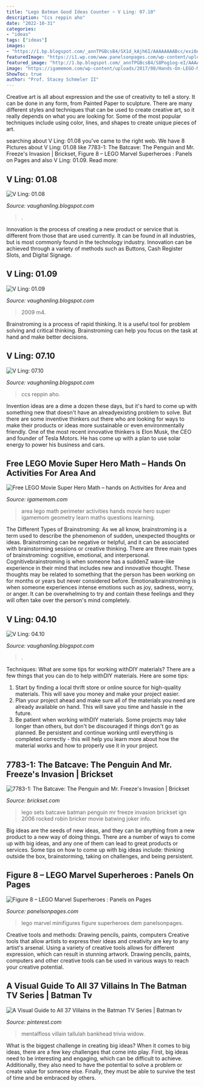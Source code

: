```yaml
---
title: "Lego Batman Good Ideas Counter ~ V Ling: 07.10"
description: "Ccs reppin aho"
date: "2022-10-31"
categories:
- "ideas"
tags: ["ideas"]
images:
- "https://1.bp.blogspot.com/_annTPGBcsB4/SX1d_kAjh6I/AAAAAAAABcc/exi0ARh5MzM/s400/M4-10.jpg"
featuredImage: "https://i1.wp.com/www.panelsonpages.com/wp-content/uploads/2014/02/Lego-Marvel-Minifigures.jpg"
featured_image: "http://1.bp.blogspot.com/_annTPGBcsB4/S8Pog1og-eI/AAAAAAAADUA/98YPnIBBC8Y/s400/2913201999_5a60d6ebdb_o.jpg"
image: "https://igamemom.com/wp-content/uploads/2017/08/Hands-On-LEGO-Movie-Super-Hero-Geometry-Math-Kids-learn-Area-Perimeter-480x891.jpg"
ShowToc: true
author: "Prof. Stacey Schmeler II"
---
```



Creative art is all about expression and the use of creativity to tell a story. It can be done in any form, from Painted Paper to sculpture. There are many different styles and techniques that can be used to create creative art, so it really depends on what you are looking for. Some of the most popular techniques include using color, lines, and shapes to create unique pieces of art.

	

		
searching about V Ling: 01.08 you've came to the right web. We have 8 Pictures about V Ling: 01.08 like 7783-1: The Batcave: The Penguin and Mr. Freeze&#039;s Invasion | Brickset, Figure 8 – LEGO Marvel Superheroes : Panels on Pages and also V Ling: 01.09. Read more:
		
    
## V Ling: 01.08

<img loading=lazy src="https://3.bp.blogspot.com/_annTPGBcsB4/R5ni417YJ2I/AAAAAAAAANg/WhoRarkmBbY/s320/S6300142.JPG" onerror="this.onerror=null;this.src='https://tse2.mm.bing.net/th?id=OIP.SUCTJBbNXJANZ27DgvgnlQHaFj&amp;pid=15.1';" alt="V Ling: 01.08">

_Source: vaughanling.blogspot.com_

>. 

	

Innovation is the process of creating a new product or service that is different from those that are used currently. It can be found in all industries, but is most commonly found in the technology industry. Innovation can be achieved through a variety of methods such as Buttons, Cash Register Slots, and Digital Signage.

    
## V Ling: 01.09

<img loading=lazy src="https://1.bp.blogspot.com/_annTPGBcsB4/SX1d_kAjh6I/AAAAAAAABcc/exi0ARh5MzM/s400/M4-10.jpg" onerror="this.onerror=null;this.src='https://tse2.mm.bing.net/th?id=OIP.ap5oD12yn01aM564SwFAsQHaEy&amp;pid=15.1';" alt="V Ling: 01.09">

_Source: vaughanling.blogspot.com_

>2009 m4. 

	

Brainstroming is a process of rapid thinking. It is a useful tool for problem solving and critical thinking. Brainstroming can help you focus on the task at hand and make better decisions.

    
## V Ling: 07.10

<img loading=lazy src="https://4.bp.blogspot.com/_annTPGBcsB4/TDvwuoOc3oI/AAAAAAAADyQ/zeWzKmlkp10/s400/IMGP3918.JPG" onerror="this.onerror=null;this.src='https://tse3.mm.bing.net/th?id=OIP.u___9xuvkmAtwB9YktWa9wAAAA&amp;pid=15.1';" alt="V Ling: 07.10">

_Source: vaughanling.blogspot.com_

>ccs reppin aho. 

	

Invention ideas are a dime a dozen these days, but it's hard to come up with something new that doesn't have an alreadyexisting problem to solve. But there are some inventive thinkers out there who are looking for ways to make their products or ideas more sustainable or even environmentally friendly. One of the most recent innovative thinkers is Elon Musk, the CEO and founder of Tesla Motors. He has come up with a plan to use solar energy to power his business and cars.

    
## Free LEGO Movie Super Hero Math – Hands On Activities For Area And

<img loading=lazy src="https://igamemom.com/wp-content/uploads/2017/08/Hands-On-LEGO-Movie-Super-Hero-Geometry-Math-Kids-learn-Area-Perimeter-480x891.jpg" onerror="this.onerror=null;this.src='https://tse3.mm.bing.net/th?id=OIP.zQSh4Y0HSSVuXBUuEQ1siQHaNv&amp;pid=15.1';" alt="Free LEGO Movie Super Hero Math – hands on Activities for Area and">

_Source: igamemom.com_

>area lego math perimeter activities hands movie hero super igamemom geometry learn maths questions learning. 

	

The Different Types of Brainstroming:
As we all know, brainstroming is a term used to describe the phenomenon of sudden, unexpected thoughts or ideas. Brainstroming can be negative or helpful, and it can be associated with brainstorming sessions or creative thinking. There are three main types of brainstroming: cognitive, emotional, and interpersonal. 
Cognitivebrainstroming is when someone has a suddenZ wave-like experience in their mind that includes new and innovative thought. These thoughts may be related to something that the person has been working on for months or years but never considered before. Emotionalbrainstroming is when someone experiences intense emotions such as joy, sadness, worry, or anger. It can be overwhelming to try and contain these feelings and they will often take over the person's mind completely.

    
## V Ling: 04.10

<img loading=lazy src="http://1.bp.blogspot.com/_annTPGBcsB4/S8Pog1og-eI/AAAAAAAADUA/98YPnIBBC8Y/s400/2913201999_5a60d6ebdb_o.jpg" onerror="this.onerror=null;this.src='https://tse4.mm.bing.net/th?id=OIP.3Wktqhk1w9NK6ArZ2UXpXQAAAA&amp;pid=15.1';" alt="V Ling: 04.10">

_Source: vaughanling.blogspot.com_

>. 

	

Techniques: What are some tips for working withDIY materials?
There are a few things that you can do to help withDIY materials. Here are some tips: 
1. Start by finding a local thrift store or online source for high-quality materials. This will save you money and make your project easier. 
2. Plan your project ahead and make sure all of the materials you need are already available on hand. This will save you time and hassle in the future. 
3. Be patient when working withDIY materials. Some projects may take longer than others, but don't be discouraged if things don't go as planned. Be persistent and continue working until everything is completed correctly - this will help you learn more about how the material works and how to properly use it in your project.

    
## 7783-1: The Batcave: The Penguin And Mr. Freeze&#039;s Invasion | Brickset

<img loading=lazy src="http://images.brickset.com/sets/images/7783-1.jpg" onerror="this.onerror=null;this.src='https://tse2.mm.bing.net/th?id=OIP.QZ_QjMgGa990UdDpnGuayQHaFY&amp;pid=15.1';" alt="7783-1: The Batcave: The Penguin and Mr. Freeze&#039;s Invasion | Brickset">

_Source: brickset.com_

>lego sets batcave batman penguin mr freeze invasion brickset ign 2006 rocked robin bricker movie batwing joker info. 

	

Big ideas are the seeds of new ideas, and they can be anything from a new product to a new way of doing things. There are a number of ways to come up with big ideas, and any one of them can lead to great products or services. Some tips on how to come up with big ideas include: thinking outside the box, brainstorming, taking on challenges, and being persistent.

    
## Figure 8 – LEGO Marvel Superheroes : Panels On Pages

<img loading=lazy src="https://i1.wp.com/www.panelsonpages.com/wp-content/uploads/2014/02/Lego-Marvel-Minifigures.jpg" onerror="this.onerror=null;this.src='https://tse1.mm.bing.net/th?id=OIP.fbgE2PiRAEbAnzRSSAK4QgHaFX&amp;pid=15.1';" alt="Figure 8 – LEGO Marvel Superheroes : Panels on Pages">

_Source: panelsonpages.com_

>lego marvel minifigures figure superheroes dem panelsonpages. 

	

Creative tools and methods: Drawing pencils, paints, computers
Creative tools that allow artists to express their ideas and creativity are key to any artist's arsenal. Using a variety of creative tools allows for different expression, which can result in stunning artwork. Drawing pencils, paints, computers and other creative tools can be used in various ways to reach your creative potential.

    
## A Visual Guide To All 37 Villains In The Batman TV Series | Batman Tv

<img loading=lazy src="https://i.pinimg.com/originals/b4/5f/23/b45f235d1ed479640d48e4c3878cc15b.jpg" onerror="this.onerror=null;this.src='https://tse3.mm.bing.net/th?id=OIP.Zy1OPX_Z1Qa8fUgIvU0P_QHaE9&amp;pid=15.1';" alt="A Visual Guide to All 37 Villains in the Batman TV Series | Batman tv">

_Source: pinterest.com_

>mentalfloss villain tallulah bankhead trivia widow. 

	

What is the biggest challenge in creating big ideas?
When it comes to big ideas, there are a few key challenges that come into play. First, big ideas need to be interesting and engaging, which can be difficult to achieve. Additionally, they also need to have the potential to solve a problem or create value for someone else. Finally, they must be able to survive the test of time and be embraced by others.

